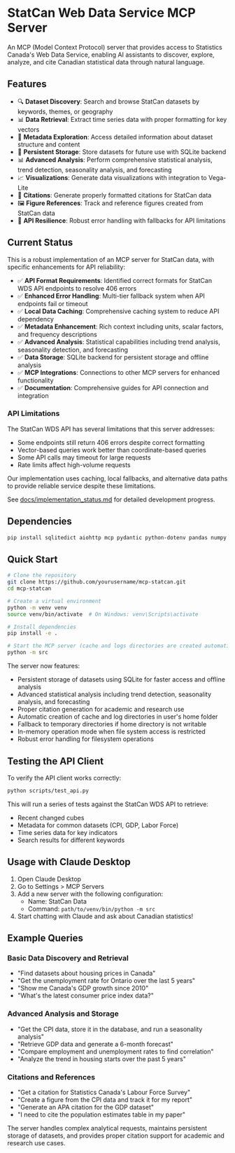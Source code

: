 # StatCan Web Data Service MCP Server

An MCP (Model Context Protocol) server that provides access to Statistics Canada's Web Data Service, enabling AI assistants to discover, explore, analyze, and cite Canadian statistical data through natural language.

## Features

- 🔍 **Dataset Discovery**: Search and browse StatCan datasets by keywords, themes, or geography
- 📊 **Data Retrieval**: Extract time series data with proper formatting for key vectors
- 📝 **Metadata Exploration**: Access detailed information about dataset structure and content
- 💾 **Persistent Storage**: Store datasets for future use with SQLite backend
- 📊 **Advanced Analysis**: Perform comprehensive statistical analysis, trend detection, seasonality analysis, and forecasting
- 📈 **Visualizations**: Generate data visualizations with integration to Vega-Lite
- 📑 **Citations**: Generate properly formatted citations for StatCan data
- 🖼️ **Figure References**: Track and reference figures created from StatCan data
- 🔄 **API Resilience**: Robust error handling with fallbacks for API limitations

## Current Status

This is a robust implementation of an MCP server for StatCan data, with specific enhancements for API reliability:

- ✅ **API Format Requirements**: Identified correct formats for StatCan WDS API endpoints to resolve 406 errors
- ✅ **Enhanced Error Handling**: Multi-tier fallback system when API endpoints fail or timeout
- ✅ **Local Data Caching**: Comprehensive caching system to reduce API dependency
- ✅ **Metadata Enhancement**: Rich context including units, scalar factors, and frequency descriptions 
- ✅ **Advanced Analysis**: Statistical capabilities including trend analysis, seasonality detection, and forecasting
- ✅ **Data Storage**: SQLite backend for persistent storage and offline analysis
- ✅ **MCP Integrations**: Connections to other MCP servers for enhanced functionality
- ✅ **Documentation**: Comprehensive guides for API connection and integration

### API Limitations

The StatCan WDS API has several limitations that this server addresses:

- Some endpoints still return 406 errors despite correct formatting
- Vector-based queries work better than coordinate-based queries
- Some API calls may timeout for large requests
- Rate limits affect high-volume requests

Our implementation uses caching, local fallbacks, and alternative data paths to provide reliable service despite these limitations.

See [docs/implementation_status.md](docs/implementation_status.md) for detailed development progress.

## Dependencies

```bash
pip install sqlitedict aiohttp mcp pydantic python-dotenv pandas numpy
```

## Quick Start

```bash
# Clone the repository
git clone https://github.com/yourusername/mcp-statcan.git
cd mcp-statcan

# Create a virtual environment
python -m venv venv
source venv/bin/activate  # On Windows: venv\Scripts\activate

# Install dependencies
pip install -e .

# Start the MCP server (cache and logs directories are created automatically)
python -m src
```

The server now features:
- Persistent storage of datasets using SQLite for faster access and offline analysis
- Advanced statistical analysis including trend detection, seasonality analysis, and forecasting
- Proper citation generation for academic and research use
- Automatic creation of cache and log directories in user's home folder
- Fallback to temporary directories if home directory is not writable
- In-memory operation mode when file system access is restricted
- Robust error handling for filesystem operations

## Testing the API Client

To verify the API client works correctly:

```bash
python scripts/test_api.py
```

This will run a series of tests against the StatCan WDS API to retrieve:
- Recent changed cubes
- Metadata for common datasets (CPI, GDP, Labor Force)
- Time series data for key indicators
- Search results for different keywords

## Usage with Claude Desktop

1. Open Claude Desktop
2. Go to Settings > MCP Servers
3. Add a new server with the following configuration:
   - Name: StatCan Data
   - Command: `path/to/venv/bin/python -m src`
4. Start chatting with Claude and ask about Canadian statistics!

## Example Queries

### Basic Data Discovery and Retrieval
- "Find datasets about housing prices in Canada"
- "Get the unemployment rate for Ontario over the last 5 years"
- "Show me Canada's GDP growth since 2010"
- "What's the latest consumer price index data?"

### Advanced Analysis and Storage
- "Get the CPI data, store it in the database, and run a seasonality analysis"
- "Retrieve GDP data and generate a 6-month forecast"
- "Compare employment and unemployment rates to find correlation"
- "Analyze the trend in housing starts over the past 5 years"

### Citations and References
- "Get a citation for Statistics Canada's Labour Force Survey"
- "Create a figure from the CPI data and track it for my report"
- "Generate an APA citation for the GDP dataset"
- "I need to cite the population estimates table in my paper"

The server handles complex analytical requests, maintains persistent storage of datasets, and provides proper citation support for academic and research use cases.